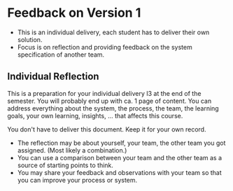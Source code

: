 # Feedback on Version 1

* This is an individual delivery, each student has to deliver their own solution.
* Focus is on reflection and providing feedback on the system specification of another team.




## Individual Reflection

This is a preparation for your individual delivery I3 at the end of the semester. You will probably end up with ca. 1 page of content. You can address everything about the system, the process, the team, the learning goals, your own learning, insights, ... that affects this course.

You don't have to deliver this document. Keep it for your own record. 


* The reflection may be about yourself, your team, the other team you got assigned. (Most likely a combination.)
* You can use a comparison between your team and the other team as a source of starting points to think.
* You may share your feedback and observations with your team so that you can improve your process or system.






